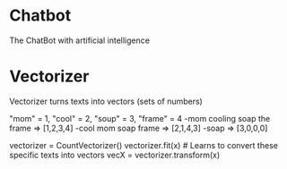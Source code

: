 # Chatbot
The ChatBot with artificial intelligence

# Vectorizer
Vectorizer turns texts into vectors (sets of numbers)

"mom" = 1, "cool" = 2, "soup" = 3, "frame" = 4
-mom cooling soap the frame => [1,2,3,4]
-cool mom soap frame => [2,1,4,3]
-soap  => [3,0,0,0]

vectorizer = CountVectorizer()
vectorizer.fit(x)  # Learns to convert these specific texts into vectors
vecX = vectorizer.transform(x)
